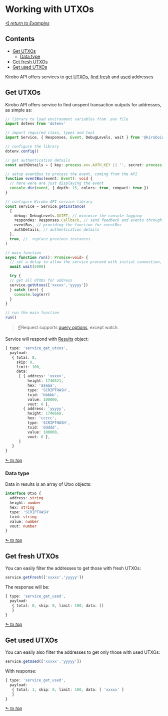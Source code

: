 # Working with UTXOs
[◅ _return to Examples_](examples.md#contents)

## Contents

- [Get UTXOs](#get-utxos)
  - [Data type](#data-type)
- [Get fresh UTXOs](#get-fresh-utxos)
- [Get used UTXOs](#get-used-utxos)

Kirobo API offers services to [get UTXOs](../find_utxos.md#how-to-use-the-library), [find fresh](../find_addresses.md#how-to-use-the-library) and [used](../find_addresses.md#how-to-use-the-library) addresses

## Get UTXOs

Kirobo API offers service to find unspent transaction outputs for addresses, as simple as:

```TypeScript
// library to load environment variables from .env file
import dotenv from 'dotenv'

// import required class, types and tool
import Service, { Responses, Event, DebugLevels, wait } from '@kiroboio/safe-transfer-lib'

// configure the library
dotenv.config()

// get authentication details
const authDetails = { key: process.env.AUTH_KEY || '', secret: process.env.AUTH_SECRET || '' }

// setup eventBus to process the event, coming from the API
function eventBus(event: Event): void {
  // here were are just displaying the event
  console.dir(event, { depth: 15, colors: true, compact: true })
}

// configure Kirobo API service library
const service = Service.getInstance(
  {
    debug: DebugLevels.QUIET, // minimize the console logging
    respondAs: Responses.Callback, // send feedback and events through callback function, i.e. eventBus
    eventBus, // providing the function for eventBus
    authDetails, // authentication details
  },
  true, //  replace previous instances
)

// main function
async function run(): Promise<void> {
  // set a delay to allow the service proceed with initial connection, and authorization
  await wait(2000)

  try {
  // get all UTXOs for address
  service.getUtxos(['xxxxx','yyyyy'])
  } catch (err) {
    console.log(err)
  }
}

// run the main function
run()
```
> ☝Request supports [query options](../query_options.md), except watch.

Service will respond with [Results](response.md#results-object-with-data) object:

```TypeScript
{ type: 'service_get_utxos',
  payload:
   { total: 8,
     skip: 0,
     limit: 100,
     data:
      [ { address: 'xxxxx',
          height: 1746521,
          hex: 'aaaaa',
          type: 'SCRIPTHASH',
          txid: 'bbbbb',
          value: 100000,
          vout: 0 },
        { address: 'yyyyy',
          height: 1746668,
          hex: 'ccccc',
          type: 'SCRIPTHASH',
          txid: 'ddddd',
          value: 100000,
          vout: 0 },
      ]
   }
}
```
[⬑ _to top_](#contents)

### Data type

Data in results is an array of Utxo objects:

```TypeScript
interface Utxo {
  address: string
  height: number
  hex: string
  type: 'SCRIPTHASH'
  txid: string
  value: number
  vout: number
}
```
[⬑ _to top_](#contents)

## Get fresh UTXOs

You can easily filter the addresses to get those with fresh UTXOs:

```TypeScript
service.getFresh(['xxxxx','yyyyy'])
```

The response will be:

```TypeScript
{ type: 'service_get_used',
  payload:
   { total: 0, skip: 0, limit: 100, data: []
   }
}
```

[⬑ _to top_](#contents)
## Get used UTXOs
You can easily also filter the addresses to get only those with used UTXOs:

```TypeScript
service.getUsed(['xxxxx','yyyyy'])
```

With response:

```TypeScript
{ type: 'service_get_used',
  payload:
   { total: 1, skip: 0, limit: 100, data: [ 'xxxxx' ]
   }
}
```

[⬑ _to top_](#contents)